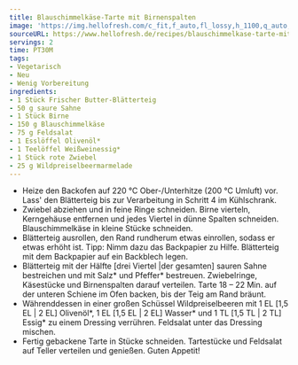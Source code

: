 ```yaml
---
title: Blauschimmelkäse-Tarte mit Birnenspalten
image: 'https://img.hellofresh.com/c_fit,f_auto,fl_lossy,h_1100,q_auto,w_2600/hellofresh_s3/image/tarte-mit-blauschimmelkase-und-birne-6bd8ca6f.jpg'
sourceURL: https://www.hellofresh.de/recipes/blauschimmelkase-tarte-mit-birnenspalten-633192cf03e9666f9b0c838e
servings: 2
time: PT30M
tags:
- Vegetarisch
- Neu
- Wenig Vorbereitung
ingredients:
- 1 Stück Frischer Butter-Blätterteig
- 50 g saure Sahne
- 1 Stück Birne
- 150 g Blauschimmelkäse
- 75 g Feldsalat
- 1 Esslöffel Olivenöl*
- 1 Teelöffel Weißweinessig*
- 1 Stück rote Zwiebel
- 25 g Wildpreiselbeermarmelade
---
```


- Heize den Backofen auf 220 °C Ober-/Unterhitze (200 °C Umluft) vor.  Lass' den Blätterteig bis zur Verarbeitung in Schritt 4 im Kühlschrank.
- Zwiebel abziehen und in feine Ringe schneiden.  Birne vierteln, Kerngehäuse entfernen und jedes Viertel in dünne Spalten schneiden.  Blauschimmelkäse in kleine Stücke schneiden.
- Blätterteig ausrollen, den Rand rundherum etwas einrollen, sodass er etwas erhöht ist.  Tipp: Nimm dazu das Backpapier zu Hilfe.  Blätterteig mit dem Backpapier auf ein Backblech legen.
- Blätterteig mit der Hälfte [drei Viertel |der gesamten] sauren Sahne bestreichen und mit Salz\* und Pfeffer\* bestreuen. Zwiebelringe, Käsestücke und Birnenspalten darauf verteilen. Tarte  18 – 22 Min. auf der unteren Schiene im Ofen backen, bis der Teig am Rand bräunt.
- Währenddessen in einer großen Schüssel Wildpreiselbeeren mit 1 EL [1,5 EL | 2 EL] Olivenöl\*, 1 EL [1,5 EL | 2 EL] Wasser\* und 1 TL [1,5 TL | 2 TL] Essig\* zu einem Dressing verrühren.  Feldsalat unter das Dressing mischen.
- Fertig gebackene Tarte in Stücke schneiden.  Tartestücke und Feldsalat auf Teller verteilen und genießen.  Guten Appetit!
